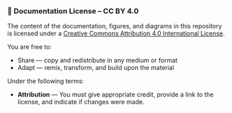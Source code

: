 ### 📘 Documentation License – CC BY 4.0

The content of the documentation, figures, and diagrams in this repository is licensed under a [Creative Commons Attribution 4.0 International License](https://creativecommons.org/licenses/by/4.0/).

You are free to:
- Share — copy and redistribute in any medium or format  
- Adapt — remix, transform, and build upon the material  

Under the following terms:
- **Attribution** — You must give appropriate credit, provide a link to the license, and indicate if changes were made.
